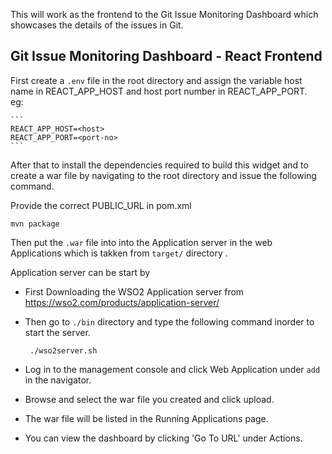 

This will work as the frontend to the Git Issue Monitoring Dashboard which showcases the details of the issues in Git.



## Git Issue Monitoring Dashboard - React  Frontend


 First create a `.env` file in the root directory and assign the variable host name in REACT_APP_HOST and host port number in REACT_APP_PORT.<Br>
 eg:

    ```
    REACT_APP_HOST=<host>
    REACT_APP_PORT=<port-no>
    ```


After that to install the dependencies required  to build this widget and to create  a war file by navigating to the root directory  and issue the following command.<Br>

Provide the correct PUBLIC_URL in pom.xml

    mvn package

Then put the `.war` file into into the Application server in the web Applications which is takken from `target/`  directory .

Application server can be start by <Br>

 * First Downloading the WSO2 Application server from https://wso2.com/products/application-server/

 * Then go to `./bin` directory and type the following command inorder to start the server.
    
        ./wso2server.sh 

 * Log in to the management console and click Web Application under `add` in the navigator.

 * Browse and select the war file you created and click upload.

 * The war  file will be listed in the Running Applications page.

 * You can view the dashboard by clicking 'Go To URL' under Actions.